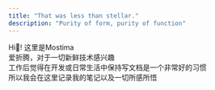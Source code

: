 ```yaml
---
title: "That was less than stellar."
description: "Purity of form, purity of function"
---
```


Hi👋! 这里是Mostima<br>
爱折腾，对于一切新鲜技术感兴趣<br>
工作后觉得在开发或日常生活中保持写文档是一个非常好的习惯<br>
所以我会在这里记录我的笔记以及一切所感所悟<br>

<!-- --- -->

